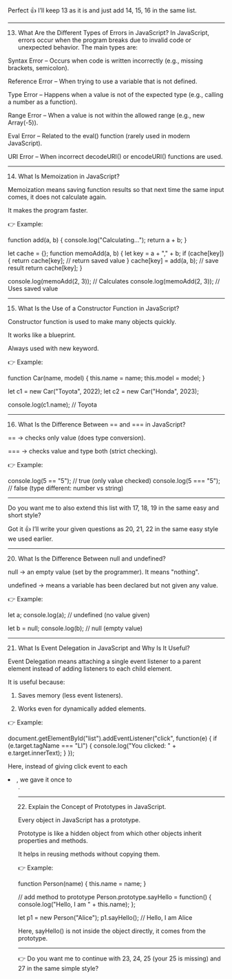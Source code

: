 Perfect 👍 I’ll keep 13 as it is and just add 14, 15, 16 in the same list.


---

13. What Are the Different Types of Errors in JavaScript?
In JavaScript, errors occur when the program breaks due to invalid code or unexpected behavior. The main types are:

Syntax Error – Occurs when code is written incorrectly (e.g., missing brackets, semicolon).

Reference Error – When trying to use a variable that is not defined.

Type Error – Happens when a value is not of the expected type (e.g., calling a number as a function).

Range Error – When a value is not within the allowed range (e.g., new Array(-5)).

Eval Error – Related to the eval() function (rarely used in modern JavaScript).

URI Error – When incorrect decodeURI() or encodeURI() functions are used.



---

14. What Is Memoization in JavaScript?

Memoization means saving function results so that next time the same input comes, it does not calculate again.

It makes the program faster.


👉 Example:

function add(a, b) {
  console.log("Calculating...");
  return a + b;
}

let cache = {};
function memoAdd(a, b) {
  let key = a + "," + b;
  if (cache[key]) {
    return cache[key];   // return saved value
  }
  cache[key] = add(a, b); // save result
  return cache[key];
}

console.log(memoAdd(2, 3)); // Calculates
console.log(memoAdd(2, 3)); // Uses saved value


---

15. What Is the Use of a Constructor Function in JavaScript?

Constructor function is used to make many objects quickly.

It works like a blueprint.

Always used with new keyword.


👉 Example:

function Car(name, model) {
  this.name = name;
  this.model = model;
}

let c1 = new Car("Toyota", 2022);
let c2 = new Car("Honda", 2023);

console.log(c1.name); // Toyota


---

16. What Is the Difference Between == and === in JavaScript?

== → checks only value (does type conversion).

=== → checks value and type both (strict checking).


👉 Example:

console.log(5 == "5");  // true  (only value checked)
console.log(5 === "5"); // false (type different: number vs string)


---

Do you want me to also extend this list with 17, 18, 19 in the same easy and short style?






Got it 👍 I’ll write your given questions as 20, 21, 22 in the same easy style we used earlier.


---

20. What Is the Difference Between null and undefined?

null → an empty value (set by the programmer). It means "nothing".

undefined → means a variable has been declared but not given any value.


👉 Example:

let a;
console.log(a);     // undefined (no value given)

let b = null;
console.log(b);     // null (empty value)


---

21. What Is Event Delegation in JavaScript and Why Is It Useful?

Event Delegation means attaching a single event listener to a parent element instead of adding listeners to each child element.

It is useful because:

1. Saves memory (less event listeners).


2. Works even for dynamically added elements.




👉 Example:

document.getElementById("list").addEventListener("click", function(e) {
  if (e.target.tagName === "LI") {
    console.log("You clicked: " + e.target.innerText);
  }
});

Here, instead of giving click event to each <li>, we gave it once to <ul>.


---

22. Explain the Concept of Prototypes in JavaScript.

Every object in JavaScript has a prototype.

Prototype is like a hidden object from which other objects inherit properties and methods.

It helps in reusing methods without copying them.


👉 Example:

function Person(name) {
  this.name = name;
}

// add method to prototype
Person.prototype.sayHello = function() {
  console.log("Hello, I am " + this.name);
};

let p1 = new Person("Alice");
p1.sayHello(); // Hello, I am Alice

Here, sayHello() is not inside the object directly, it comes from the prototype.


---

👉 Do you want me to continue with 23, 24, 25 (your 25 is missing) and 27 in the same simple style?

